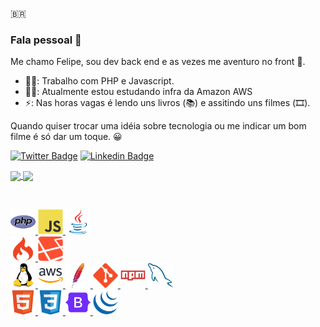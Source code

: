 🇧🇷
### Fala pessoal 👋

Me chamo Felipe, sou dev back end e as vezes me aventuro no front 🤯.

- 👨‍💻: Trabalho com PHP e Javascript.
- 👨‍🎓: Atualmente estou estudando infra da Amazon AWS
- ⚡: Nas horas vagas é lendo uns livros (📚) e assitindo uns filmes (🎞️).

Quando quiser trocar uma idéia sobre tecnologia ou me indicar um bom filme é só dar um toque. 😀

[![Twitter Badge](https://img.shields.io/badge/-Twitter-1ca0f1?style=flat-square&labelColor=1ca0f1&logo=twitter&logoColor=white&link=https://twitter.com/bipaoDev)](https://twitter.com/bipaoDev)
[![Linkedin Badge](https://img.shields.io/badge/-LinkedIn-blue?style=flat-square&logo=Linkedin&logoColor=white&link=https://www.linkedin.com/in/felipenaf)](https://www.linkedin.com/in/felipenaf)

<p align="left">
  <a href="https://github.com/anuraghazra/github-readme-stats">
    <img
      align="center"
      src="https://github-readme-stats.vercel.app/api/top-langs/?username=felipenaf&layout=compact"
    />
  </a>
  <a href="https://github.com/anuraghazra/github-readme-stats">
    <img
      align="center"
      height="165"
      src="https://github-readme-stats.vercel.app/api?username=felipenaf&count_private=true&show_icons=true&custom_title=Github%20Status&hide=issues"
    />
  </a>
</p>

<br/>

<p align="left">
  <a href="https://www.php.net/" target="_blank">
    <img
      src="https://github.com/devicons/devicon/blob/master/icons/php/php-original.svg"
      alt="php"
      width="40"
      height="40"
    />
  </a>

  <a href="https://www.javascript.com/" target="_blank">
    <img
      src="https://github.com/devicons/devicon/blob/master/icons/javascript/javascript-original.svg"
      alt="php"
      width="40"
      height="40"
    />
  </a>

  <a href="https://www.java.com/en/" target="_blank">
    <img
      src="https://github.com/devicons/devicon/blob/master/icons/java/java-original.svg"
      alt="php"
      width="40"
      height="40"
    />
  </a>
  
  <br />
  
  <a href="https://codeigniter.com/" target="_blank">
    <img
      src="https://github.com/devicons/devicon/blob/master/icons/codeigniter/codeigniter-plain.svg"
      alt="codeigniter"
      width="40"
      height="40"
    />
  </a>
  
  <a href="https://laravel.com/" target="_blank">
    <img
      src="https://github.com/devicons/devicon/blob/master/icons/laravel/laravel-plain.svg"
      alt="codeigniter"
      width="40"
      height="40"
    />
  </a>
  
  <br />
  
  <a href="https://github.com/torvalds/linux" target="_blank">
    <img
      src="https://github.com/devicons/devicon/blob/master/icons/linux/linux-original.svg"
      alt="aws"
      width="40"
      height="40"
    />
  </a>
  
  <a href="https://aws.amazon.com/" target="_blank">
    <img
      src="https://github.com/devicons/devicon/blob/master/icons/amazonwebservices/amazonwebservices-original.svg"
      alt="aws"
      width="40"
      height="40"
    />
  </a>

  <a href="https://www.apache.org/" target="_blank">
    <img
      src="https://github.com/devicons/devicon/blob/master/icons/apache/apache-original.svg"
      alt="aws"
      width="40"
      height="40"
    />
  </a>

  <a href="https://git-scm.com/" target="_blank">
    <img
      src="https://github.com/devicons/devicon/blob/master/icons/git/git-original.svg"
      alt="aws"
      width="40"
      height="40"
    />
  </a>

  <a href="https://www.npmjs.com/" target="_blank">
    <img
      src="https://github.com/devicons/devicon/blob/master/icons/npm/npm-original-wordmark.svg"
      alt="aws"
      width="40"
      height="40"
    />
  </a>

  <a href="https://www.mysql.com/" target="_blank">
    <img
      src="https://github.com/devicons/devicon/blob/master/icons/mysql/mysql-original.svg"
      alt="aws"
      width="40"
      height="40"
    />
  </a>
  
  <br />
  
  <a href="https://developer.mozilla.org/pt-BR/docs/Web/HTML" target="_blank">
    <img
      src="https://github.com/devicons/devicon/blob/master/icons/html5/html5-original.svg"
      alt="aws"
      width="40"
      height="40"
    />
  </a>

  <a href="https://developer.mozilla.org/pt-BR/docs/Web/CSS" target="_blank">
    <img
      src="https://github.com/devicons/devicon/blob/master/icons/css3/css3-original.svg"
      alt="aws"
      width="40"
      height="40"
    />
  </a>

  <a href="https://getbootstrap.com/" target="_blank">
    <img
      src="https://github.com/devicons/devicon/blob/master/icons/bootstrap/bootstrap-plain.svg"
      alt="aws"
      width="40"
      height="40"
    />
  </a>

  <a href="https://jquery.com/" target="_blank">
    <img
      src="https://github.com/devicons/devicon/blob/master/icons/jquery/jquery-original.svg"
      alt="codeigniter"
      width="40"
      height="40"
    />
  </a>
</p>
<!--
**felipenaf/felipenaf** is a ✨ _special_ ✨ repository because its `README.md` (this file) appears on your GitHub profile.

Here are some ideas to get you started:

- 🔭 I’m currently working on ...
- 🌱 I’m currently learning ...
- 👯 I’m looking to collaborate on ...
- 🤔 I’m looking for help with ...
- 💬 Ask me about ...
- 📫 How to reach me: ...
- 😄 Pronouns: ...
- ⚡ Fun fact: ...
-->
